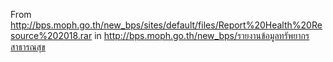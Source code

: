 From http://bps.moph.go.th/new_bps/sites/default/files/Report%20Health%20Resource%202018.rar
in http://bps.moph.go.th/new_bps/รายงานข้อมูลทรัพยากรสาธารณสุข
